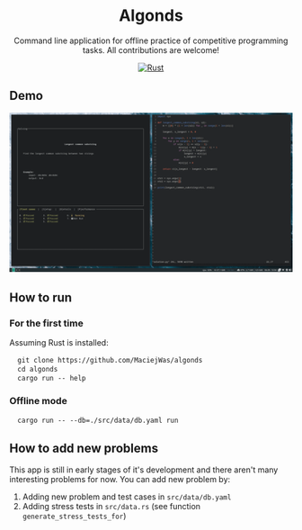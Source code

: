 <div align="center">
  
# Algonds

Command line application for offline practice of competitive programming tasks. All contributions are welcome!

[![Rust](https://github.com/MaciejWas/algonds/actions/workflows/rust.yml/badge.svg?branch=main)](https://github.com/MaciejWas/algonds/actions/workflows/rust.yml)
  
</div>





## Demo
<img src="./assets/demo1.gif">

## How to run
### For the first time
Assuming Rust is installed:
```
  git clone https://github.com/MaciejWas/algonds
  cd algonds
  cargo run -- help
```

### Offline mode
```
  cargo run -- --db=./src/data/db.yaml run
```

## How to add new problems
This app is still in early stages of it's development and there aren't many interesting problems for now. You can add new problem by:
  1. Adding new problem and test cases in `src/data/db.yaml`
  2. Adding stress tests in `src/data.rs` (see function `generate_stress_tests_for`)

